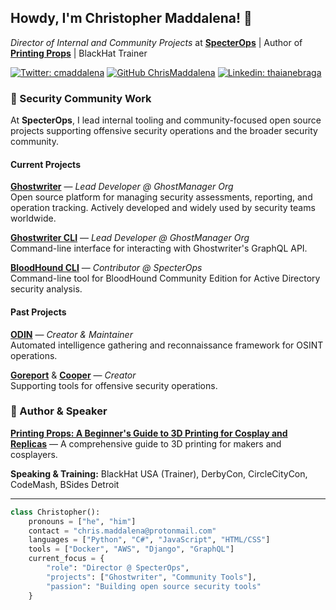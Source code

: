 ## Howdy, I'm Christopher Maddalena! 👋

_Director of Internal and Community Projects_ at [**SpecterOps**](http://www.specterops.io) | Author of [**Printing Props**](https://printingprops.com) | BlackHat Trainer

[![Twitter: cmaddalena](https://img.shields.io/twitter/follow/cmaddalena?style=social)](https://twitter.com/cmaddalena) [![GitHub ChrisMaddalena](https://img.shields.io/github/followers/chrismaddalena?label=follow&style=social)](https://github.com/chrismaddalena) [![Linkedin: thaianebraga](https://img.shields.io/badge/-christophermaddalena-blue?style=flat-square&logo=Linkedin&logoColor=white&link=https://www.linkedin.com/in/cmaddalena/)](https://www.linkedin.com/in/cmaddalena/)

### 🔐 Security Community Work

At **SpecterOps**, I lead internal tooling and community-focused open source projects supporting offensive security operations and the broader security community.

#### Current Projects

**[Ghostwriter](https://github.com/GhostManager/Ghostwriter)** — *Lead Developer @ GhostManager Org*  
Open source platform for managing security assessments, reporting, and operation tracking. Actively developed and widely used by security teams worldwide.

**[Ghostwriter CLI](https://github.com/GhostManager/Ghostwriter_CLI)** — *Lead Developer @ GhostManager Org*  
Command-line interface for interacting with Ghostwriter's GraphQL API.

**[BloodHound CLI](https://github.com/SpecterOps/BloodHound-CLI)** — *Contributor @ SpecterOps*  
Command-line tool for BloodHound Community Edition for Active Directory security analysis.

#### Past Projects

**[ODIN](https://github.com/chrismaddalena/ODIN)** — *Creator & Maintainer*  
Automated intelligence gathering and reconnaissance framework for OSINT operations.

**[Goreport](https://github.com/chrismaddalena/Goreport)** & **[Cooper](https://github.com/chrismaddalena/Cooper)** — *Creator*  
Supporting tools for offensive security operations.

### 📖 Author & Speaker

**[Printing Props: A Beginner's Guide to 3D Printing for Cosplay and Replicas](https://printingprops.com)** — A comprehensive guide to 3D printing for makers and cosplayers.

**Speaking & Training:** BlackHat USA (Trainer), DerbyCon, CircleCityCon, CodeMash, BSides Detroit

---

```python
class Christopher():
    pronouns = ["he", "him"]
    contact = "chris.maddalena@protonmail.com"
    languages = ["Python", "C#", "JavaScript", "HTML/CSS"]
    tools = ["Docker", "AWS", "Django", "GraphQL"]
    current_focus = {
        "role": "Director @ SpecterOps",
        "projects": ["Ghostwriter", "Community Tools"],
        "passion": "Building open source security tools"
    }
```

